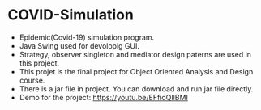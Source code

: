 # COVID-Simulation

- Epidemic(Covid-19) simulation program.
- Java Swing used for devolopig GUI.
- Strategy, observer singleton and mediator design paterns are used in this project.
- This projet is the final project for Object Oriented Analysis and Design course.
- There is a jar file in project. You can download and run jar file directly.
- Demo for the project:  https://youtu.be/EFfioQIlBMI
